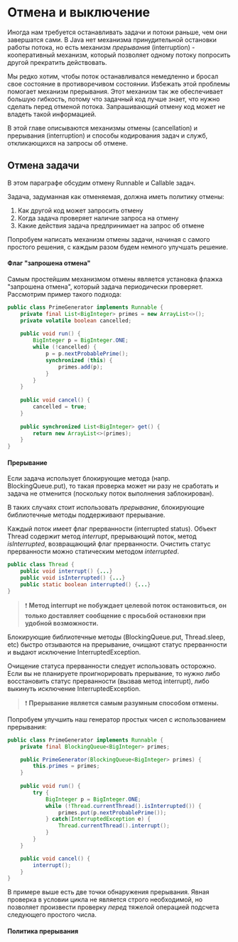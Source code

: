 # Отмена и выключение

Иногда нам требуется останавливать задачи и потоки раньше, чем они завершатся сами. В Java нет механизма 
принудительной остановки работы потока, но есть механизм _прерывания_ (interruption) - кооперативный механизм, 
который позволяет одному потоку попросить другой прекратить действовать.

Мы редко хотим, чтобы поток останавливался немедленно и бросал свое состояние в противоречивом состоянии. Избежать 
этой проблемы помогает механизм прерывания. Этот механизм так же обеспечивает большую гибкость, потому что задачный 
код лучше знает, что нужно сделать перед отменой потока. Запрашивающий отмену код может не владеть такой информацией. 

В этой главе описываются механизмы отмены (cancellation) и прерывания (interruption) и способы кодирования задач и 
служб, откликающихся на запросы об отмене.

## Отмена задачи
В этом параграфе обсудим отмену Runnable и Callable задач.

Задача, задуманная как отменяемая, должна иметь политику отмены:
1) Как другой код может запросить отмену
2) Когда задача проверяет наличие запроса на отмену
3) Какие действия задача предпринимает на запрос об отмене

Попробуем написать механизм отмены задачи, начиная с самого простого решения, с каждым разом будем немного 
улучшать решение. 

#### Флаг "запрошена отмена"

Самым простейшим механизмом отмены является установка флажка "запрошена отмена", который задача периодически проверяет. 
Рассмотрим пример такого подхода:

```java
public class PrimeGenerator implements Runnable {
    private final List<BigInteger> primes = new ArrayList<>();
    private volatile boolean cancelled; 
    
    public void run() {
        BigInteger p = BigInteger.ONE;
        while (!cancelled) {
            p = p.nextProbablePrime();
            synchronized (this) {
                primes.add(p);
            }
        }
    }
    
    public void cancel() {
        cancelled = true;
    }
    
    public synchronized List<BigInteger> get() {
        return new ArrayList<>(primes);
    }
}
```

#### Прерывание
Если задача использует блокирующие метода (напр. BlockingQueue.put), то такая проверка может ни разу не сработать и 
задача не отменится (поскольку поток выполнения заблокирован).

В таких случаях стоит использовать _прерывание_, блокирующие библиотечные методы поддерживают прерывание.

Каждый поток имеет флаг прерванности (interrupted status). Объект Thread содержит метод _interrupt_, прерывающий поток, 
метод _isInterrupted_, возвращающий флаг прерванности. Очистить статус прерванности можно статическим методом 
_interrupted_.
```java
public class Thread {
    public void interrupt() {...}
    public void isInterrupted() {...}
    public static boolean interrupted() {...}
}
```

> :exclamation: **Метод interrupt не побуждает целевой поток остановиться, он только доставляет сообщение с 
> просьбой остановки при удобной возможности.**

Блокирующие библиотечные методы (BlockingQueue.put, Thread.sleep, etc) быстро отзываются на прерывание, очищают
статус прерванности и выдают исключение InterruptedException. 

Очищение статуса прерванности следует использовать осторожно. Если вы не планируете проигнорировать прерывание, то 
нужно либо восстановить статус прерванности (вызвав метод interrupt), либо выкинуть исключение InterruptedException.

> :exclamation: **Прерывание является самым разумным способом отмены.**

Попробуем улучшить наш генератор простых чисел с использованием прерывания:

```java
public class PrimeGenerator implements Runnable {
    private final BlockingQueue<BigInteger> primes;

    public PrimeGenerator(BlockingQueue<BigInteger> primes) {
        this.primes = primes;
    }
    
    public void run() {
        try {
            BigInteger p = BigInteger.ONE;
            while (!Thread.currentThread().isInterrupted()) {
                primes.put(p.nextProbablePrime());
            } catch(InterruptedException e) {
                Thread.currentThread().interrupt();
            }
        }
    }

    public void cancel() {
        interrupt();
    }
}
```

В примере выше есть две точки обнаружения прерывания. Явная проверка в условии цикла не является строго необходимой, 
но позволяет произвести проверку _перед_ тяжелой операцией подсчета следующего простого числа. 

#### Политика прерывания